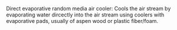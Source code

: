 Direct evaporative random media air cooler: Cools the air stream by evaporating water dircectly into the air stream using coolers with evaporative pads, usually of aspen wood or plastic fiber/foam.